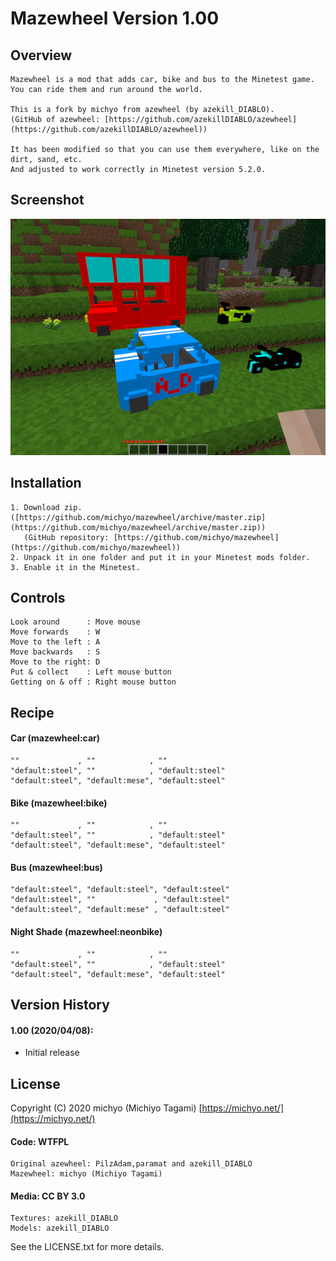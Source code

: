 Mazewheel Version 1.00
======================

Overview
--------

    Mazewheel is a mod that adds car, bike and bus to the Minetest game.  
    You can ride them and run around the world.  

    This is a fork by michyo from azewheel (by azekill_DIABLO).  
    (GitHub of azewheel: [https://github.com/azekillDIABLO/azewheel](https://github.com/azekillDIABLO/azewheel))  

    It has been modified so that you can use them everywhere, like on the dirt, sand, etc.  
    And adjusted to work correctly in Minetest version 5.2.0.  

Screenshot
----------

![Screenshot](./screenshot.png)

Installation
------------

    1. Download zip. ([https://github.com/michyo/mazewheel/archive/master.zip](https://github.com/michyo/mazewheel/archive/master.zip))  
       (GitHub repository: [https://github.com/michyo/mazewheel](https://github.com/michyo/mazewheel))
    2. Unpack it in one folder and put it in your Minetest mods folder.  
    3. Enable it in the Minetest.  

Controls
--------

    Look around      : Move mouse  
    Move forwards    : W  
    Move to the left : A  
    Move backwards   : S  
    Move to the right: D  
    Put & collect    : Left mouse button  
    Getting on & off : Right mouse button  

Recipe
------

#### Car (mazewheel:car)

    ""             , ""            , ""  
    "default:steel", ""            , "default:steel"  
    "default:steel", "default:mese", "default:steel"  

#### Bike (mazewheel:bike)

    ""             , ""            , ""  
    "default:steel", ""            , "default:steel"  
    "default:steel", "default:mese", "default:steel"  

#### Bus (mazewheel:bus)

    "default:steel", "default:steel", "default:steel"  
    "default:steel", ""             , "default:steel"  
    "default:steel", "default:mese" , "default:steel"  

#### Night Shade (mazewheel:neonbike)

    ""             , ""            , ""  
    "default:steel", ""            , "default:steel"  
    "default:steel", "default:mese", "default:steel"  

Version History
---------------

#### 1.00 (2020/04/08):

* Initial release

License
-------

Copyright (C) 2020 michyo (Michiyo Tagami) [https://michyo.net/](https://michyo.net/)  

#### Code: WTFPL

    Original azewheel: PilzAdam,paramat and azekill_DIABLO  
    Mazewheel: michyo (Michiyo Tagami)  

#### Media: CC BY 3.0

    Textures: azekill_DIABLO  
    Models: azekill_DIABLO  

See the LICENSE.txt for more details.  
